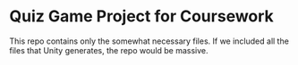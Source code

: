 # Quiz Game Project for Coursework

This repo contains only the somewhat necessary files. If we included all the files that Unity generates, the repo would be massive.
